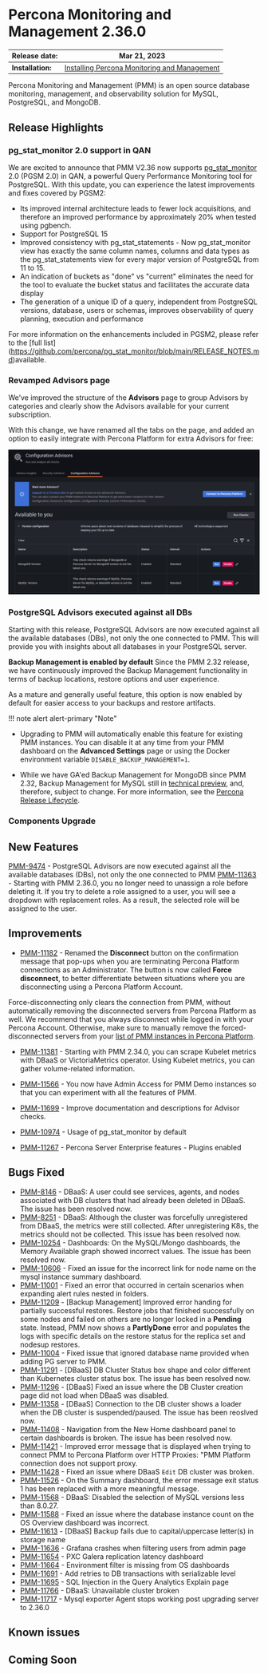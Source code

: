 # Percona Monitoring and Management 2.36.0

| **Release date:** | Mar 21, 2023                                                                                 |
| ----------------- | ----------------------------------------------------------------------------------------------- |
| **Installation:** | [Installing Percona Monitoring and Management](https://www.percona.com/software/pmm/quickstart) |

Percona Monitoring and Management (PMM) is an open source database monitoring, management, and observability solution for MySQL, PostgreSQL, and MongoDB.

<!---
!!! caution alert alert-warning "Important/Caution"
    Crucial points that need emphasis:

    - Important: A significant point that deserves emphasis.
    - Caution: Used to mean 'Continue with care'.
 --->


## Release Highlights

### pg_stat_monitor 2.0 support in QAN

We are excited to announce that PMM V2.36 now supports [pg_stat_monitor](https://docs.percona.com/pg-stat-monitor/index.html) 2.0 (PGSM 2.0) in QAN, a powerful Query Performance Monitoring tool for PostgreSQL. With this update, you can experience the latest improvements and fixes covered by PGSM2:
- Its improved internal architecture leads to fewer lock acquisitions, and therefore an improved performance by approximately 20% when tested using pgbench.
- Support for PostgreSQL 15 
- Improved consistency with pg_stat_statements - Now pg_stat_monitor view has exactly the same column names, columns and data types as the pg_stat_statements view for every major version of PostgreSQL from 11 to 15.
- An indication of buckets as "done" vs "current" eliminates the need for the tool to evaluate the bucket status and facilitates the accurate data display
- The generation of a unique ID of a query, independent from PostgreSQL versions, database, users or schemas, improves observability of query planning, execution and performance

For more information on the enhancements included in PGSM2, please refer to the [full list] (https://github.com/percona/pg_stat_monitor/blob/main/RELEASE_NOTES.md)available.



### Revamped Advisors page
We’ve improved the structure of the **Advisors** page to group Advisors by categories and clearly show the Advisors available for your current subscription. 

With this change, we have renamed all the tabs on the page, and added an option to easily integrate with Percona Platform for extra Advisors for free:

![!image](../_images/New_Advisors_page.png)


### PostgreSQL Advisors executed against all DBs
Starting with this release, PostgreSQL Advisors are now executed against all the available databases (DBs), not only the one connected to PMM. This will provide you with insights about all databases in your PostgreSQL server.


**Backup Management is enabled by default**
Since the PMM 2.32 release, we have continuously improved the Backup Management functionality in terms of backup locations, restore options and user experience.

As a mature and generally useful feature, this option is now enabled by default for easier access to your backups and restore artifacts.


!!! note alert alert-primary "Note"

- Upgrading to PMM will automatically enable this feature for existing PMM instances. You can disable it at any time from your PMM dashboard on the **Advanced Settings** page or using the Docker environment variable `DISABLE_BACKUP_MANAGEMENT=1`.

- While we have GA'ed Backup Management for MongoDB since PMM 2.32, Backup Management for MySQL still  in [technical preview](../details/glossary.md#technical-preview), and, therefore, subject to change. For more information, see the [Percona Release Lifecycle](https://www.percona.com/services/policies/percona-release-lifecycle-overview).

### Components Upgrade

<!--- - List the components which are upgraded as part of the Release.
 --->


## New Features

[PMM-9474](https://jira.percona.com/browse/PMM-9474) - PostgreSQL Advisors are now executed against all the available databases (DBs), not only the one connected to PMM
[PMM-11363](https://jira.percona.com/browse/PMM-11363) - Starting with PMM 2.36.0, you no longer need to unassign a role before deleting it. If you try to delete a role assigned to a user, you will see a dropdown with replacement roles. As a result, the selected role will be assigned to the user.


## Improvements

- [PMM-11182](https://jira.percona.com/browse/PMM-11182) - Renamed the **Disconnect** button on the confirmation message that pop-ups when you are terminating Percona Platform connections as an Administrator. The button is now called **Force disconnect**, to better differentiate between situations where you are disconnecting using a Percona Platform Account.


Force-disconnecting only clears the connection from PMM, without automatically removing the disconnected servers from Percona Platform as well. We recommend that you always disconnect while logged in with your Percona Account. Otherwise, make sure to manually remove the forced-disconnected servers from your [list of PMM instances in Percona Platform](https://portal.percona.com/pmm-instances).	

- [PMM-11381](https://jira.percona.com/browse/PMM-11381) - Starting with PMM 2.34.0, you can scrape Kubelet metrics with DBaaS or VictoriaMetrics operator. Using Kubelet metrics, you can gather volume-related information.

- [PMM-11566](https://jira.percona.com/browse/PMM-11566) - You now have Admin Access for PMM Demo instances so that you can experiment with all the features of PMM.

- [PMM-11699](https://jira.percona.com/browse/PMM-11699) - Improve documentation and descriptions for Advisor checks.
- [PMM-10974](https://jira.percona.com/browse/PMM-10974) - Usage of pg_stat_monitor by default
- [PMM-11267](https://jira.percona.com/browse/PMM-11182) - Percona Server Enterprise features - Plugins enabled


## Bugs Fixed

- [PMM-8146](https://jira.percona.com/browse/PMM-8146) - DBaaS: A user could see services, agents, and nodes associated with DB clusters that had already been deleted in DBaaS. The issue has been resolved now.
- [PMM-8251](https://jira.percona.com/browse/PMM-8251) - DBaaS: Although the cluster was forcefully unregistered from DBaaS, the metrics were still collected. After unregistering K8s, the metrics should not be collected. This issue has been resolved now.
- [PMM-10254](https://jira.percona.com/browse/PMM-10254) - Dashboards: On the MySQL/Mongo dashboards, the Memory Available graph showed incorrect values. The issue has been resolved now.
- [PMM-10606](https://jira.percona.com/browse/PMM-10606) - Fixed an issue for the incorrect link for node name on the mysql instance summary dashboard.
- [PMM-11001](https://jira.percona.com/browse/PMM-11001) - Fixed an error that occurred in certain scenarios when expanding alert rules nested in folders.
- [PMM-11209](https://jira.percona.com/browse/PMM-11209) - [Backup Management] Improved error handing for partially successful restores. Restore jobs that finished successfully on some nodes and failed on others are no longer locked in a **Pending** state. Instead, PMM now shows a **PartlyDone** error and populates the logs with specific details on the restore status for the replica set and nodesup restores.
- [PMM-11004](https://jira.percona.com/browse/PMM-11004) - Fixed issue that ignored database name provided when adding PG server to PMM.
- [PMM-11291](https://jira.percona.com/browse/PMM-11291) - [DBaaS] DB Cluster Status box shape and color different than Kubernetes cluster status box. The issue has been resolved now.
- [PMM-11296](https://jira.percona.com/browse/PMM-11296) - [DBaaS] Fixed an issue where the DB Cluster creation page did not load when DBaaS was disabled.
- [PMM-11358](https://jira.percona.com/browse/PMM-11358) - [DBaaS] Connection to the DB cluster shows a loader when the DB cluster is suspended/paused. The issue has been reoslved now.
- [PMM-11408](https://jira.percona.com/browse/PMM-11408) - Navigation from the New Home dashboard panel to certain dashboards is broken. The issue has been resolved now.
- [PMM-11421](https://jira.percona.com/browse/PMM-11421) - Improved error message that is displayed when trying to connect PMM to Percona Platform over HTTP Proxies: "PMM Platform connection does not support proxy.
- [PMM-11428](https://jira.percona.com/browse/PMM-11428) - Fixed an issue where DBaaS `Edit` DB cluster was broken.
- [PMM-11526](https://jira.percona.com/browse/PMM-11526) - On the Summary dashboard, the error message exit status 1 has been replaced with a more meaningful message.
- [PMM-11568](https://jira.percona.com/browse/PMM-11568) - DBaaS: Disabled the selection of MySQL versions less than 8.0.27.
- [PMM-11588](https://jira.percona.com/browse/PMM-11588) - Fixed an issue where the database instance count on the OS Overview dashboard was incorrect.
- [PMM-11613](https://jira.percona.com/browse/PMM-11613) - [DBaaS] Backup fails due to capital/uppercase letter(s) in storage name
- [PMM-11636](https://jira.percona.com/browse/PMM-11636) - Grafana crashes when filtering users from admin page
- [PMM-11654](https://jira.percona.com/browse/PMM-11654) - PXC Galera replication latency dashboard
- [PMM-11664](https://jira.percona.com/browse/PMM-11664) - Environment filter is missing from OS dashboards
- [PMM-11691](https://jira.percona.com/browse/PMM-11691) - Add retries to DB transactions with serializable level
- [PMM-11695](https://jira.percona.com/browse/PMM-11695) - SQL Injection in the Query Analytics Explain page
- [PMM-11766](https://jira.percona.com/browse/PMM-11766) - DBaaS: Unavailable cluster broken
- [PMM-11717](https://jira.percona.com/browse/PMM-11717) - Mysql exporter Agent stops working post upgrading server to 2.36.0


## Known issues

<!---

- ​List of known issues with a  comprehensive description and link to the JIRA ticket.

    Example:

    [PMM-XXXX](https://jira.percona.com/browse/PMM-XXXX) - Comprehensive description.




    **Solution**

    Description of the solution.

--->

## Coming Soon

<!---

  Share what are the upcoming features on your roadmap to keep users excited:

- Planned item 1
- Planned item 2
--->